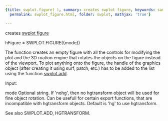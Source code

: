 ```yaml
---
{title: swplot.figure( ), summary: creates swplot figure, keywords: sample, sidebar: sw_sidebar,
  permalink: swplot_figure.html, folder: swplot, mathjax: 'true'}

---
```

creates [swplot figure](swplot_figure.html)
 
hFigure = SWPLOT.FIGURE({mode})
 
The function creates an empty figure with all the controls for modifying
the plot and the 3D roation engine that rotates the objects on the figure
instead of the viewport. To plot anything onto the figure, the handle of
the graphics object (after creating it using surf, patch, etc.) has to be
added to the list using the function [swplot.add](swplot_add.html).
 
Input:
 
mode      Optional string. If 'nohg', then no hgtransform object will be
          used for fine object rotation. Can be usefull for certain
          export functions, that are incompatible with hgtransform
          objects. Default is 'hg' to use hgtransform.
 
See also SWPLOT.ADD, HGTRANSFORM.
 

